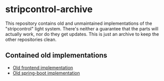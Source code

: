# stripcontrol-archive
This repository contains old and unmaintained implementations of the "stripcontrol" light system.
There's neither a guarantee that the parts will actually work, nor do they get updates. This is just an archive to keep the other repositories clean.


## Contained old implementations
- [Old frontend implementation](stripcontrol-frontend/README.md)
- [Old spring-boot implementation](stripcontrol-springbackend/README.md)